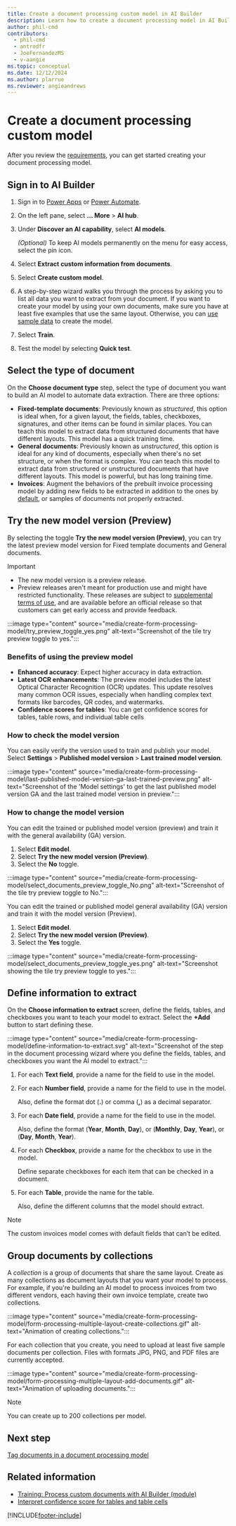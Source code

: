 ```yaml
---
title: Create a document processing custom model in AI Builder
description: Learn how to create a document processing model in AI Builder.
author: phil-cmd
contributors:
  - phil-cmd
  - antrodfr
  - JoeFernandezMS
  - v-aangie
ms.topic: conceptual
ms.date: 12/12/2024
ms.author: plarrue
ms.reviewer: angieandrews
---
```


# Create a document processing custom model

After you review the [requirements](form-processing-model-requirements.md), you can get started creating your document processing model.

## Sign in to AI Builder

1. Sign in to [Power Apps](https://make.powerapps.com/) or [Power Automate](https://make.powerautomate.com).
1. On the left pane, select **... More** > **AI hub**.
1. Under **Discover an AI capability**, select **AI models**.

    *(Optional)* To keep AI models permanently on the menu for easy access, select the pin icon.

1. Select **Extract custom information from documents**.
1. Select **Create custom model**.
1. A step-by-step wizard walks you through the process by asking you to list all data you want to extract from your document. If you want to create your model by using your own documents, make sure you have at least five examples that use the same layout. Otherwise, you can [use sample data](form-processing-sample-data.md) to create the model.
1. Select **Train**.
1. Test the model by selecting **Quick test**.

## Select the type of document

On the **Choose document type** step, select the type of document you want to build an AI model to automate data extraction. There are three options:

- **Fixed-template documents**: Previously known as *structured*, this option is ideal when, for a given layout, the fields, tables, checkboxes, signatures, and other items can be found in similar places. You can teach this model to extract data from structured documents that have different layouts. This model has a quick training time.
- **General documents**: Previously known as *unstructured*, this option is ideal for any kind of documents, especially when there's no set structure, or when the format is complex. You can teach this model to extract data from structured or unstructured documents that have different layouts. This model is powerful, but has long training time.
- **Invoices**: Augment the behaviors of the prebuilt invoice processing model by adding new fields to be extracted in addition to the ones by [default](prebuilt-invoice-processing.md#model-output), or samples of documents not properly extracted.

## Try the new model version (Preview)

By selecting the toggle **Try the new model version (Preview)**, you can try the latest preview model version for Fixed template documents and General documents.

> [!IMPORTANT]
> - The new model version is a preview release.
> - Preview releases aren't meant for production use and might have restricted functionality. These releases are subject to [supplemental terms of use](https://www.microsoft.com/en-us/business-applications/legal/supp-powerplatform-preview/), and are available before an official release so that customers can get early access and provide feedback.

:::image type="content" source="media/create-form-processing-model/try_preview_toggle_yes.png" alt-text="Screenshot of the tile try preview toggle to yes.":::

### Benefits of using the preview model

- **Enhanced accuracy**: Expect higher accuracy in data extraction.
- **Latest OCR enhancements**: The preview model includes the latest Optical Character Recognition (OCR) updates. This update resolves many common OCR issues, especially when handling complex text formats like barcodes, QR codes, and watermarks.
- **Confidence scores for tables**: You can get confidence scores for tables, table rows, and individual table cells

### How to check the model version

You can easily verify the version used to train and publish your model. Select **Settings** > **Published model version** > **Last trained model version**.

:::image type="content" source="media/create-form-processing-model/last-published-model-version-ga-last-trained-preview.png" alt-text="Screenshot of the 'Model settings' to get the last published model version GA and the last trained model version in preview.":::

### How to change the model version

You can edit the trained or published model version (preview) and train it with the general availability (GA) version.

1. Select **Edit model**.
1. Select **Try the new model version (Preview)**.
1. Select the **No** toggle.

:::image type="content" source="media/create-form-processing-model/select_documents_preview_toggle_No.png" alt-text="Screenshot of the tile try preview toggle to No.":::
  
You can edit the trained or published model general availability (GA) version and train it with the model version (Preview).

1. Select **Edit model**.
1. Select **Try the new model version (Preview)**.
1. Select the **Yes** toggle.

:::image type="content" source="media/create-form-processing-model/select_documents_preview_toggle_yes.png" alt-text="Screenshot showing the tile try preview toggle to yes.":::

## Define information to extract

On the **Choose information to extract** screen, define the fields, tables, and checkboxes you want to teach your model to extract. Select the **+Add** button to start defining these.

:::image type="content" source="media/create-form-processing-model/define-information-to-extract.svg" alt-text="Screenshot of the step in the document processing wizard where you define the fields, tables, and checkboxes you want the AI model to extract.":::

1. For each **Text field**, provide a name for the field to use in the model.
1. For each **Number field**, provide a name for the field to use in the model.

    Also, define the format dot (**.**) or comma (**,**) as a decimal separator.

1. For each **Date field**, provide a name for the field to use in the model.

    Also, define the format (**Year**, **Month**, **Day**), or (**Monthly**, **Day**, **Year**), or (**Day**, **Month**, **Year**).

1. For each **Checkbox**, provide a name for the checkbox to use in the model.

    Define separate checkboxes for each item that can be checked in a document.

1. For each **Table**, provide the name for the table.

    Also, define the different columns that the model should extract.

 > [!NOTE]
 > The custom invoices model comes with default fields that can’t be edited.

## Group documents by collections

A *collection* is a group of documents that share the same layout. Create as many collections as document layouts that you want your model to process. For example, if you're building an AI model to process invoices from two different vendors, each having their own invoice template, create two collections.

:::image type="content" source="media/create-form-processing-model/form-processing-multiple-layout-create-collections.gif" alt-text="Animation of creating collections.":::

For each collection that you create, you need to upload at least five sample documents per collection. Files with formats JPG, PNG, and PDF files are currently accepted.

:::image type="content" source="media/create-form-processing-model/form-processing-multiple-layout-add-documents.gif" alt-text="Animation of uploading documents.":::

 > [!NOTE]
 > You can create up to 200 collections per model.

## Next step

[Tag documents in a document processing model](tag-form-processing-model.md)

## Related information

- [Training: Process custom documents with AI Builder (module)](/training/modules/get-started-with-form-processing/)
- [Interpret confidence score for tables and table cells](interpret-confidence-score.md)

[!INCLUDE[footer-include](includes/footer-banner.md)]
